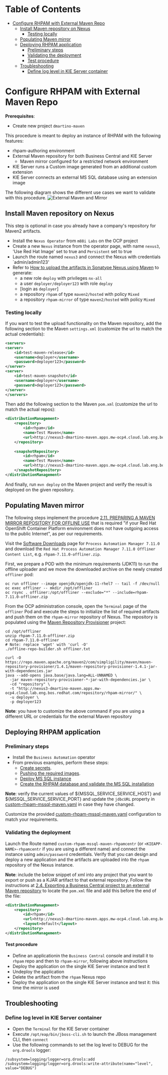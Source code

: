 # Table of Contents
* [Configure RHPAM with External Maven Repo](#configure-rhpam-with-external-maven-repo)
  * [Install Maven repository on Nexus](#install-maven-repository-on-nexus)
    * [Testing locally](#testing-locally)  
  * [Populating Maven mirror](#populating-maven-mirror)  
  * [Deploying RHPAM application](#deploying-rhpam-application)
    * [Preliminary steps](#preliminary-steps)
    * [Validating the deployment](#validating-the-deployment)
    * [Test procedure](#test-procedure)
  * [Troubleshooting](#troubleshooting)
    * [Define log level in KIE Server container](#define-log-level-in-kie-server-container)

# Configure RHPAM with External Maven Repo
**Prerequisites**:
* Create new project `dmartino-maven`

This procedure is meant to deploy an instance of RHPAM with the following features:
* rhpam-authoring environment
* External Maven repository for both Business Central and KIE Server
  * Maven mirror configured for a restricted network environment
* KIE Server runs a Custom image generated from an additional custom extension
* KIE Server connects an external MS SQL database using an extension image

The following diagram shows the different use cases we want to validate with this procedure.
![External Maven and Mirror](./ExternalMavenAndMirror.png)

## Install Maven repository on Nexus
This step is optional in case you already have a company's repository for Maven2 artifacts.

* Install the `Nexus Operator` from `m88i Labs` on the OCP project
* Create a new `Nexus` instance from the operator page, with name `nexus3`, 'Use Red Hat Image' set to true and
`Persistent` set to true
* Launch the route named `nexus3` and connect the Nexus with credentials `admin/admin123'
* Refer to [How to upload the artifacts in Sonatype Nexus using Maven](https://www.devopsschool.com/blog/how-to-upload-the-artifacts-in-sonatype-nexus/)
to generate:
  * a new role `deploy` with privileges `nx-all`
  * a user `deployer/deployer123` with role `deploy`
  * [login as `deployer`]
  * a repository `rhpam` of type `maven2/hosted` with policy `Mixed`
  * a repository `rhpam-mirror` of type `maven2/hosted` with policy `Mixed`

### Testing locally
If you want to test the upload functionality on the Maven repository, add the following section to the Maven `settings.xml`
(customize the url to match the actual credentials):
```xml
<servers>
<server>
	<id>test-maven-release</id>
	<username>deployer</username>
	<password>deployer123</password>
</server>
<server>
	<id>test-maven-snapshot</id>
	<username>deployer</username>
	<password>deployer123</password>
</server>
</servers>
```

Then add the following section to the Maven `pom.xml` (customize the url to match the actual repos):
```xml
<distributionManagement>
	<repository>
		<id>rhpam</id>
		<name>Test Maven</name>
		<url>http://nexus3-dmartino-maven.apps.mw-ocp4.cloud.lab.eng.bos.redhat.com/repository/rhpam</url>
	</repository>
 
	<snapshotRepository>
		<id>rhpam</id>
		<name>Test Maven</name>
		<url>http://nexus3-dmartino-maven.apps.mw-ocp4.cloud.lab.eng.bos.redhat.com/repository/rhpam</url>
	</snapshotRepository>
</distributionManagement>
```
And finally, run `mvn deploy` on the Maven project and verify the result is deployed on the given repository.

## Populating Maven mirror
The following steps implement the procedure [2.11. PREPARING A MAVEN MIRROR REPOSITORY FOR OFFLINE USE](https://access.redhat.com/documentation/en-us/red_hat_process_automation_manager/7.11/html-single/deploying_red_hat_process_automation_manager_on_red_hat_openshift_container_platform/index#offline-repo-proc_openshift-operator)
that is required "if your Red Hat OpenShift Container Platform environment does not have outgoing access to the public Internet",
as per our requirements.

Visit the [Software Downloads](https://access.redhat.com/jbossnetwork/restricted/listSoftware.html?downloadType=distributions&product=rhpam&productChanged=yes)
page for `Process Automation Manager 7.11.0` and download the `Red Hat Process Automation Manager 7.11.0 Offliner Content List`,
e.g. `rhpam-7.11.0-offliner.zip`.

First, we prepare a POD with the minimum requirements (JDK11) to run the offline uploader and we move the downloaded 
archive on the newly created `offliner` pod:
```shell
oc run offliner --image openjdk/openjdk-11-rhel7 -- tail -f /dev/null
oc exec offliner -- mkdir /opt/offliner
oc rsync . offliner:/opt/offliner --exclude="*" --include=rhpam-7.11.0-offliner.zip
```

From the OCP administration console, open the `Terminal` page of the `offliner` Pod and execute the steps to initialize
the list of required artifacts and push them on the `rhpam-mirror` repository of Nexus. The repository is populated using
the [Maven Repository Provisioner](https://github.com/simpligility/maven-repository-tools/tree/master/maven-repository-provisioner) 
project:
```shell
cd /opt/offliner
unzip rhpam-7.11.0-offliner.zip
cd rhpam-7.11.0-offliner
# Note: replace 'wget' with 'curl -O'
./offline-repo-builder.sh offliner.txt

curl -O https://repo.maven.apache.org/maven2/com/simpligility/maven/maven-repository-provisioner/1.4.1/maven-repository-provisioner-1.4.1-jar-with-dependencies.jar
java --add-opens java.base/java.lang=ALL-UNNAMED \
  -jar maven-repository-provisioner-*-jar-with-dependencies.jar \
  -cd "repository" \
  -t "http://nexus3-dmartino-maven.apps.mw-ocp4.cloud.lab.eng.bos.redhat.com/repository/rhpam-mirror/" \
  -u deployer \
  -p deployer123
```

**Note**: you have to customize the above command if you are using a different URL or credentials for the external Maven
repository

## Deploying RHPAM application
### Preliminary steps
* Install the `Business Automation` operator
* From previous examples, perform these steps:
  * [Create secrets](../deployCustomJarOnOCP/README.md#create-secrets).
  * [Pushing the required images](../msSqlServerDatabase/README.md#pushing-the-required-images).
  * [Deploy MS SQL instance](../msSqlServerDatabase/README.md#deploy-ms-sql-instance)
  * [Create the RHPAM database and validate the MS SQL installation](../msSqlServerDatabase/README.md#create-the-rhpam-database-and-validate-the-ms-sql-installation)

**Note**: verify the current values of ${MSSQL_SERVICE_SERVICE_HOST} and ${MSSQL_SERVICE_SERVICE_PORT}
and update the `jdbcURL` property in [custom-rhpam-mssql-maven.yaml](./custom-rhpam-mssql-maven.yaml) in case
they have changed.

Customize the provided [custom-rhpam-mssql-maven.yaml](./custom-rhpam-mssql-maven.yaml) configuration to match your
requirements.

### Validating the deployment 
Launch the Route named `custom-rhpam-mssql-maven-rhpamcentr` (or `<KIEAPP-NAME>-rhpamcentr` if you are using a different 
name) and connect the instance using `admin/password` credentials.
Verify that you can design and deploy a new application and the artifacts are uploaded into the `rhpam` repository of the 
Nexus instance.

**Note**: include the below snippet of xml into any project that you want to export or push as a KJAR artifact to that external repository.
Follow the instructions at 
[2.4. Exporting a Business Central project to an external Maven repository](https://access.redhat.com/documentation/en-us/red_hat_process_automation_manager/7.11/html-single/deploying_and_managing_red_hat_process_automation_manager_services/index#maven-external-export-proc_packaging-deploying)
to locate the `pom.xml` file and add this before the end of the file:
```xml
<distributionManagement>
    <repository>
        <id>rhpam</id>
        <url>http://nexus3-dmartino-maven.apps.mw-ocp4.cloud.lab.eng.bos.redhat.com/repository/rhpam</url>
        <layout>default</layout>
    </repository>
</distributionManagement>
```

#### Test procedure
* Define an applicationin the `Business Central` console and install it to `rhpam` repo and then
  to `rhpam-mirror`, following above instructions
* Deploy the application on the single KIE Server instance and test it
* Undeploy the application
* Delete the artifact from the `rhpam` Nexus repo
* Deploy the application on the single KIE Server instance and test it: this time the mirror is used

## Troubleshooting
### Define log level in KIE Server container
* Open the `Terminal` for the KIE Server container 
* Execute `/opt/eap/bin/jboss-cli.sh` to launch the JBoss management CLI, then `connect`
* Use the following commands to set the log level to DEBUG for the `org.drools` logger:
```shell
/subsystem=logging/logger=org.drools:add
/subsystem=logging/logger=org.drools:write-attribute(name="level", value="DEBUG")
```

